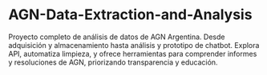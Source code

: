 # AGN-Data-Extraction-and-Analysis
Proyecto completo de análisis de datos de AGN Argentina. Desde adquisición y almacenamiento hasta análisis y prototipo de chatbot. Explora API, automatiza limpieza, y ofrece herramientas para comprender informes y resoluciones de AGN, priorizando transparencia y educación.
